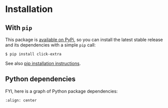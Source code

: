 # Installation

## With `pip`

This package is
[available on PyPi](https://pypi.python.org/pypi/click-extra), so you
can install the latest stable release and its dependencies with a simple `pip`
call:

```shell-session
$ pip install click-extra
```

See also
[pip installation instructions](https://pip.pypa.io/en/stable/installing/).

## Python dependencies

FYI, here is a graph of Python package dependencies:

```mermaid assets/dependencies.mmd
:align: center
```